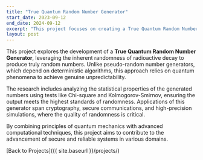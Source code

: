 ```yaml
---
title: "True Quantum Random Number Generator"
start_date: 2023-09-12
end_date: 2024-09-12
excerpt: "This project focuses on creating a True Quantum Random Number Generator using radioactive decay to produce highly secure and genuinely random numbers for applications in cryptography and advanced simulations."
layout: post
---
```


This project explores the development of a **True Quantum Random Number Generator**, leveraging the inherent randomness of radioactive decay to produce truly random numbers. Unlike pseudo-random number generators, which depend on deterministic algorithms, this approach relies on quantum phenomena to achieve genuine unpredictability.

The research includes analyzing the statistical properties of the generated numbers using tests like Chi-square and Kolmogorov-Smirnov, ensuring the output meets the highest standards of randomness. Applications of this generator span cryptography, secure communications, and high-precision simulations, where the quality of randomness is critical.

By combining principles of quantum mechanics with advanced computational techniques, this project aims to contribute to the advancement of secure and reliable systems in various domains.

[Back to Projects]({{ site.baseurl }}/projects/)
